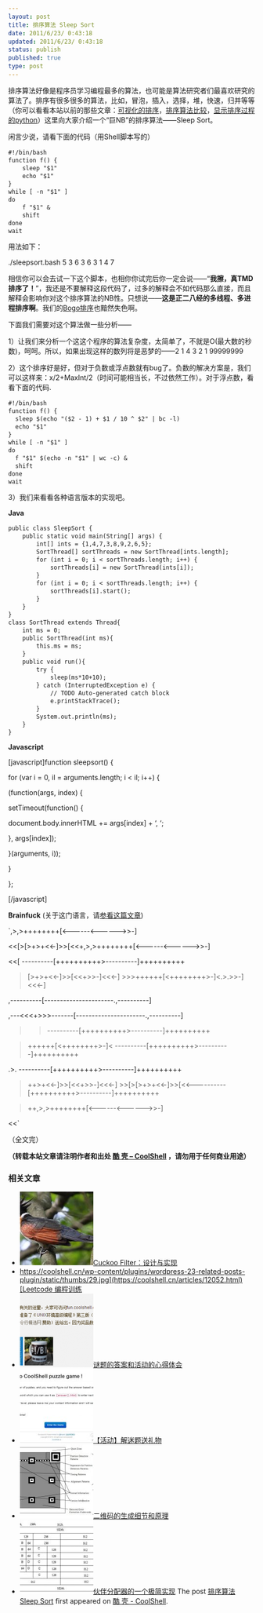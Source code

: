 ```yaml
---
layout: post
title: 排序算法 Sleep Sort
date: 2011/6/23/ 0:43:18
updated: 2011/6/23/ 0:43:18
status: publish
published: true
type: post
---
```


排序算法好像是程序员学习编程最多的算法，也可能是算法研究者们最喜欢研究的算法了。排序有很多很多的算法，比如，冒泡，插入，选择，堆，快速，归并等等（你可以看看本站以前的那些文章：[可视化的排序](https://coolshell.cn/articles/3933.html "可视化的排序过程")，[排序算法比较](https://coolshell.cn/articles/399.html "一个排序算法比较的网站")，[显示排序过程的python](https://coolshell.cn/articles/536.html "一个显示排序过程的Python脚本")）这里向大家介绍一个“巨NB”的排序算法——Sleep Sort。


闲言少说，请看下面的代码（用Shell脚本写的）



```
#!/bin/bash
function f() {
    sleep "$1"
    echo "$1"
}
while [ -n "$1" ]
do
    f "$1" &
    shift
done
wait
```

用法如下：


./sleepsort.bash 5 3 6 3 6 3 1 4 7


相信你可以会去试一下这个脚本，也相你你试完后你一定会说——“**我擦，真TMD排序了！**”，我还是不要解释这段代码了，过多的解释会不如代码那么直接，而且解释会影响你对这个排序算法的NB性。只想说——**这是正二八经的多线程、多进程排序啊**。我们的[Bogo排序](https://coolshell.cn/articles/3933.html "可视化的排序过程")也黯然失色啊。


下面我们需要对这个算法做一些分析——


1）让我们来分析一个这这个程序的算法复杂度，太简单了，不就是O(最大数的秒数)，呵呵。所以，如果出现这样的数列将是恶梦的——2 1 4 3 2 1 99999999


2）这个排序好是好，但对于负数或浮点数就有bug了。负数的解决方案是，我们可以这样来：x/2+MaxInt/2（时间可能相当长，不过依然工作）。对于浮点数，看看下面的代码.



```
#!/bin/bash
function f() {
  sleep $(echo "($2 - 1) + $1 / 10 ^ $2" | bc -l)
  echo "$1"
}
while [ -n "$1" ]
do
  f "$1" $(echo -n "$1" | wc -c) &
  shift
done
wait
```

3）我们来看看各种语言版本的实现吧。  

**Java**



```
public class SleepSort {
    public static void main(String[] args) {
        int[] ints = {1,4,7,3,8,9,2,6,5};
        SortThread[] sortThreads = new SortThread[ints.length];
        for (int i = 0; i < sortThreads.length; i++) {
            sortThreads[i] = new SortThread(ints[i]);
        }
        for (int i = 0; i < sortThreads.length; i++) {
            sortThreads[i].start();
        }
    }
}
class SortThread extends Thread{
    int ms = 0;
    public SortThread(int ms){
        this.ms = ms;
    }
    public void run(){
        try {
            sleep(ms*10+10);
        } catch (InterruptedException e) {
            // TODO Auto-generated catch block
            e.printStackTrace();
        }
        System.out.println(ms);
    }
}
```

**Javascript**


[javascript]function sleepsort() {  

 for (var i = 0, il = arguments.length; i < il; i++) {  

 (function(args, index) {  

 setTimeout(function() {  

 document.body.innerHTML += args[index] + ‘, ‘;  

 }, args[index]);  

 }(arguments, i));  

 }  

};  

[/javascript]


**Brainfuck** (关于这门语言，请[参看这篇文章](https://coolshell.cn/articles/4458.html "BT雷人的程序语言（大全）"))


`,>,>++++++++[<------<------>>-]  

<<[>[>+>+<<-]>>[<<+,>,>++++++++[<------<------>>-]  

<<[ ----------[++++++++++>----------]++++++++++  

>[>+>+<<-]>>[<<+>>-]<<<-] >>>++++++[<++++++++>-]<.>.>>-]<<<-]  

,----------[----------------------.,----------]  

,---<<<+>>>-------[----------------------.,----------]  

>> ----------[++++++++++>----------]++++++++++  

>++++++[<++++++++>-]< ----------[++++++++++>----------]++++++++++  

.>. ----------[++++++++++>----------]++++++++++  

>++>+<<-]>>[<<+>>-]<<<-] >>[>[>+>+<<-]>>[<<----------[++++++++++>----------]++++++++++  

>++,>,>++++++++[<------<------>>-]  

<<`


（全文完）



**（转载本站文章请注明作者和出处 [酷 壳 – CoolShell](https://coolshell.cn/) ，请勿用于任何商业用途）**



### 相关文章

* [![Cuckoo Filter：设计与实现](../wp-content/uploads/2015/08/cuckoo-150x150.jpg)](https://coolshell.cn/articles/17225.html)[Cuckoo Filter：设计与实现](https://coolshell.cn/articles/17225.html)
* [https://coolshell.cn/wp-content/plugins/wordpress-23-related-posts-plugin/static/thumbs/29.jpg](https://coolshell.cn/articles/12052.html)[Leetcode 编程训练](https://coolshell.cn/articles/12052.html)
* [![谜题的答案和活动的心得体会](../wp-content/uploads/2014/08/puzzle-150x150.png)](https://coolshell.cn/articles/11847.html)[谜题的答案和活动的心得体会](https://coolshell.cn/articles/11847.html)
* [![【活动】解迷题送礼物](../wp-content/uploads/2014/08/538efefbgw1eiz9cvx78fj20rm0fmdi8-150x150.jpg)](https://coolshell.cn/articles/11832.html)[【活动】解迷题送礼物](https://coolshell.cn/articles/11832.html)
* [![二维码的生成细节和原理](../wp-content/uploads/2013/10/QR-Code-Overview-150x150.jpeg)](https://coolshell.cn/articles/10590.html)[二维码的生成细节和原理](https://coolshell.cn/articles/10590.html)
* [![伙伴分配器的一个极简实现](../wp-content/uploads/2013/10/buddy-memory-allocation-150x150.jpg)](https://coolshell.cn/articles/10427.html)[伙伴分配器的一个极简实现](https://coolshell.cn/articles/10427.html)
The post [排序算法 Sleep Sort](https://coolshell.cn/articles/4883.html) first appeared on [酷 壳 - CoolShell](https://coolshell.cn).